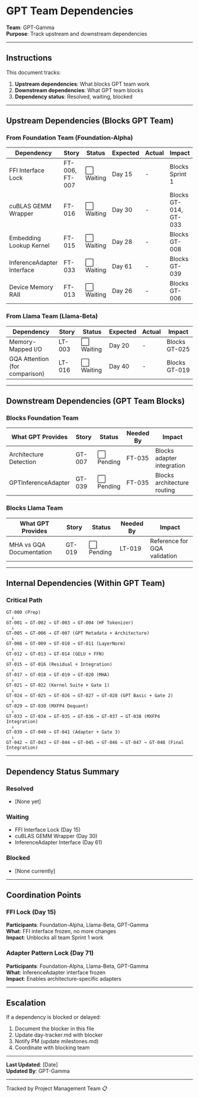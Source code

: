 # GPT Team Dependencies

**Team**: GPT-Gamma  
**Purpose**: Track upstream and downstream dependencies

---

## Instructions

This document tracks:
1. **Upstream dependencies**: What blocks GPT team work
2. **Downstream dependencies**: What GPT team blocks
3. **Dependency status**: Resolved, waiting, blocked

---

## Upstream Dependencies (Blocks GPT Team)

### From Foundation Team (Foundation-Alpha)

| Dependency | Story | Status | Expected | Actual | Impact |
|------------|-------|--------|----------|--------|--------|
| FFI Interface Lock | FT-006, FT-007 | ⬜ Waiting | Day 15 | - | Blocks Sprint 1 |
| cuBLAS GEMM Wrapper | FT-016 | ⬜ Waiting | Day 30 | - | Blocks GT-014, GT-033 |
| Embedding Lookup Kernel | FT-015 | ⬜ Waiting | Day 28 | - | Blocks GT-008 |
| InferenceAdapter Interface | FT-033 | ⬜ Waiting | Day 61 | - | Blocks GT-039 |
| Device Memory RAII | FT-013 | ⬜ Waiting | Day 26 | - | Blocks GT-006 |

### From Llama Team (Llama-Beta)

| Dependency | Story | Status | Expected | Actual | Impact |
|------------|-------|--------|----------|--------|--------|
| Memory-Mapped I/O | LT-003 | ⬜ Waiting | Day 20 | - | Blocks GT-025 |
| GQA Attention (for comparison) | LT-016 | ⬜ Waiting | Day 40 | - | Blocks GT-019 |

---

## Downstream Dependencies (GPT Team Blocks)

### Blocks Foundation Team

| What GPT Provides | Story | Status | Needed By | Impact |
|-------------------|-------|--------|-----------|--------|
| Architecture Detection | GT-007 | ⬜ Pending | FT-035 | Blocks adapter integration |
| GPTInferenceAdapter | GT-039 | ⬜ Pending | FT-035 | Blocks architecture routing |

### Blocks Llama Team

| What GPT Provides | Story | Status | Needed By | Impact |
|-------------------|-------|--------|-----------|--------|
| MHA vs GQA Documentation | GT-019 | ⬜ Pending | LT-019 | Reference for GQA validation |

---

## Internal Dependencies (Within GPT Team)

### Critical Path

```
GT-000 (Prep)
  ↓
GT-001 → GT-002 → GT-003 → GT-004 (HF Tokenizer)
  ↓
GT-005 → GT-006 → GT-007 (GPT Metadata + Architecture)
  ↓
GT-008 → GT-009 → GT-010 → GT-011 (LayerNorm)
  ↓
GT-012 → GT-013 → GT-014 (GELU + FFN)
  ↓
GT-015 → GT-016 (Residual + Integration)
  ↓
GT-017 → GT-018 → GT-019 → GT-020 (MHA)
  ↓
GT-021 → GT-022 (Kernel Suite + Gate 1)
  ↓
GT-024 → GT-025 → GT-026 → GT-027 → GT-028 (GPT Basic + Gate 2)
  ↓
GT-029 → GT-030 (MXFP4 Dequant)
  ↓
GT-033 → GT-034 → GT-035 → GT-036 → GT-037 → GT-038 (MXFP4 Integration)
  ↓
GT-039 → GT-040 → GT-041 (Adapter + Gate 3)
  ↓
GT-042 → GT-043 → GT-044 → GT-045 → GT-046 → GT-047 → GT-048 (Final Integration)
```

---

## Dependency Status Summary

### Resolved
- [None yet]

### Waiting
- FFI Interface Lock (Day 15)
- cuBLAS GEMM Wrapper (Day 30)
- InferenceAdapter Interface (Day 61)

### Blocked
- [None currently]

---

## Coordination Points

### FFI Lock (Day 15)
**Participants**: Foundation-Alpha, Llama-Beta, GPT-Gamma  
**What**: FFI interface frozen, no more changes  
**Impact**: Unblocks all team Sprint 1 work

### Adapter Pattern Lock (Day 71)
**Participants**: Foundation-Alpha, Llama-Beta, GPT-Gamma  
**What**: InferenceAdapter interface frozen  
**Impact**: Enables architecture-specific adapters

---

## Escalation

If a dependency is blocked or delayed:
1. Document the blocker in this file
2. Update day-tracker.md with blocker
3. Notify PM (update milestones.md)
4. Coordinate with blocking team

---

**Last Updated**: [Date]  
**Updated By**: GPT-Gamma

---
Tracked by Project Management Team 📋
